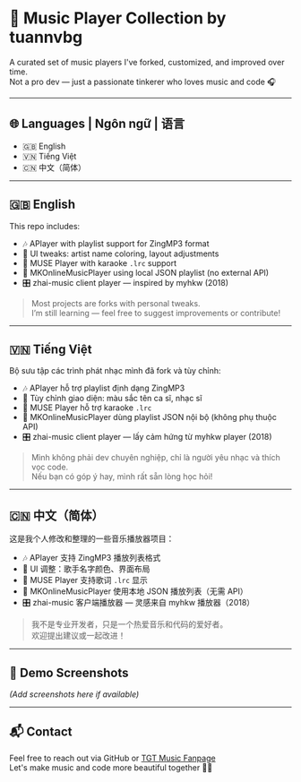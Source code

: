 # 🎵 Music Player Collection by tuannvbg

A curated set of music players I've forked, customized, and improved over time.  
Not a pro dev — just a passionate tinkerer who loves music and code 🎧

---

## 🌐 Languages | Ngôn ngữ | 语言

- 🇬🇧 English  
- 🇻🇳 Tiếng Việt  
- 🇨🇳 中文（简体）

---

## 🇬🇧 English

This repo includes:
- 🎶 APlayer with playlist support for ZingMP3 format
- 🎨 UI tweaks: artist name coloring, layout adjustments
- 🎤 MUSE Player with karaoke `.lrc` support
- 🧩 MKOnlineMusicPlayer using local JSON playlist (no external API)
- 🎛️ zhai-music client player — inspired by myhkw (2018)

> Most projects are forks with personal tweaks.  
> I’m still learning — feel free to suggest improvements or contribute!

---

## 🇻🇳 Tiếng Việt

Bộ sưu tập các trình phát nhạc mình đã fork và tùy chỉnh:
- 🎶 APlayer hỗ trợ playlist định dạng ZingMP3
- 🎨 Tùy chỉnh giao diện: màu sắc tên ca sĩ, nhạc sĩ
- 🎤 MUSE Player hỗ trợ karaoke `.lrc`
- 🧩 MKOnlineMusicPlayer dùng playlist JSON nội bộ (không phụ thuộc API)
- 🎛️ zhai-music client player — lấy cảm hứng từ myhkw player (2018)

> Mình không phải dev chuyên nghiệp, chỉ là người yêu nhạc và thích vọc code.  
> Nếu bạn có góp ý hay, mình rất sẵn lòng học hỏi!

---

## 🇨🇳 中文（简体）

这是我个人修改和整理的一些音乐播放器项目：
- 🎶 APlayer 支持 ZingMP3 播放列表格式
- 🎨 UI 调整：歌手名字颜色、界面布局
- 🎤 MUSE Player 支持歌词 `.lrc` 显示
- 🧩 MKOnlineMusicPlayer 使用本地 JSON 播放列表（无需 API）
- 🎛️ zhai-music 客户端播放器 — 灵感来自 myhkw 播放器（2018）

> 我不是专业开发者，只是一个热爱音乐和代码的爱好者。  
> 欢迎提出建议或一起改进！

---

## 📸 Demo Screenshots

*(Add screenshots here if available)*

---

## 📬 Contact

Feel free to reach out via GitHub or [TGT Music Fanpage](https://facebook.com/TGTMusic)  
Let's make music and code more beautiful together 🎼✨
